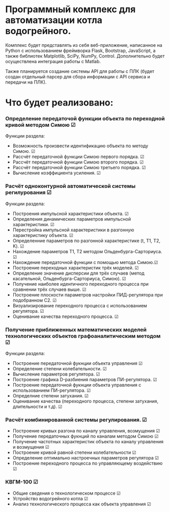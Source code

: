 # Программный комплекс для автоматизации котла водогрейного.

Комплекс будет представлять из себя веб-приложение, 
написанное на Python с использованием фреймворка Flask, Bootstrap, JavaScript,
а также библиотек Matplotlib, SciPy, NumPy, Control.
Дополнительно будет осуществлена интеграция работы с Matlab. 

Также планируется создание системы API для работы с ПЛК (будет создан отдельный парсер 
для сбора информации с API сервиса и передачи на ПЛК).

# Что будет реализовано:

### Определение передаточой функции объекта по переходной кривой методом Симою ☑

Функции раздела:

- Возможность произвести идентификацию объекта по методу Симою. ☑
- Рассчёт передаточной функции Симою первого порядка. ☑
- Рассчёт передаточной функции Симою второго порядка. ☑
- Рассчёт передаточной функции Симою третьего порядка. ☑
- Вычисление коэффициента усиления. ☑

### Расчёт одноконтурной автоматической системы регилурования ☑

Функции раздела:

- Построения импульсной характеристики объекта. ☑
- Определения динамических параметров импульсной характеристики. ☑
- Перестройка импульсной характеристики в разгонную характеристику объекта. ☑
- Определенние параметров по разгонной характеристике (t, T1, T2, K). ☑
- Нахождение параметров T1, T2 методом Ольденбурга-Сарториуса. ☑
- Нахождение передаточной функции с помощью метода Симою.☑
- Построение переходных характеристик трёх моделей. ☑
- Определение значение дисперсии для трёх случаев (метод касательной, Ольденбурга-Сарториуса, Симою). ☑
- Получение наиболее идентичного переходного процесса при сравнении трёх случаев выше. ☑
- Построение плоскости параметров настройки ПИД-регулятора при подобранном C2. ☑
- Визуализирование переходного процесса с использованием регулятора. ☑
- Оценивание качества переходного процесса. ☑

### Получение приближенных математических моделей технологических объектов графоаналитическим методом ☑

Функции раздела:

- Построение передаточной фукнции объекта управления ☑
- Определение степени колебательности. ☑
- Вычисление параметров регулятора. ☑
- Построение графика D-разбиения параметров ПИ-регулятора. ☑
- Построение передаточной фукнции объекта управления с использованием ПИ-регулятора. ☑
- Определние степени затухания. ☑
- Оценивание качества (переходного процесса, степени затухания, длительности и т.д). ☑

### Расчёт комбинированной системы регулирования. ☑

- Построение кривых разгона по каналу управления, возмущения ☑
- Получение передаточных фукнций по каналам методом Симою ☑
- Получение частотных характеристик объекта по каналу управления и возмущения ☑
- Построение кривой равной степени колебательности ☑
- Определение оптимально настроечных параметров регулятора ☑
- Построение переходного процесса по управляющему воздействию ☑

### КВГМ-100 ☑

- Общие сведения о технологическом процессе ☑
- Устройство водогрейного котла ☑
- Анализ технологического процесса как объекта управления ☑